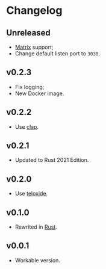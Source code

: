 # Changelog

## Unreleased

- [Matrix](https://matrix.org/) support;
- Change default listen port to `3030`.

## v0.2.3

- Fix logging;
- New Docker image.

## v0.2.2

- Use [clap](https://github.com/clap-rs/clap).

## v0.2.1

- Updated to Rust 2021 Edition.

## v0.2.0

- Use [teloxide](https://github.com/teloxide/teloxide).

## v0.1.0

- Rewrited in [Rust](https://www.rust-lang.org/).

## v0.0.1

- Workable version.
